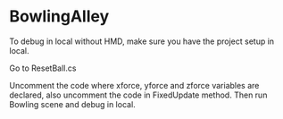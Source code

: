 # BowlingAlley

To debug in local without HMD, make sure you have the project setup in local.

Go to ResetBall.cs

Uncomment the code where xforce, yforce and zforce variables are declared, also uncomment the code in FixedUpdate method. Then run Bowling scene and debug in local.
